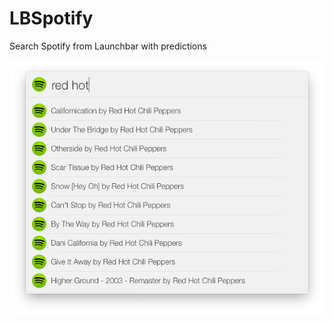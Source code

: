 LBSpotify
=========

Search Spotify from Launchbar with predictions

![Example Image](https://raw.githubusercontent.com/Nosrac/LBSpotify/master/example.png)
